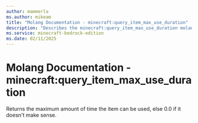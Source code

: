 ```yaml
---
author: mammerla
ms.author: mikeam
title: "Molang Documentation - minecraft:query_item_max_use_duration"
description: "Describes the minecraft:query_item_max_use_duration molang"
ms.service: minecraft-bedrock-edition
ms.date: 02/11/2025 
---
```


# Molang Documentation - minecraft:query_item_max_use_duration

Returns the maximum amount of time the item can be used, else 0.0 if it doesn't make sense.
